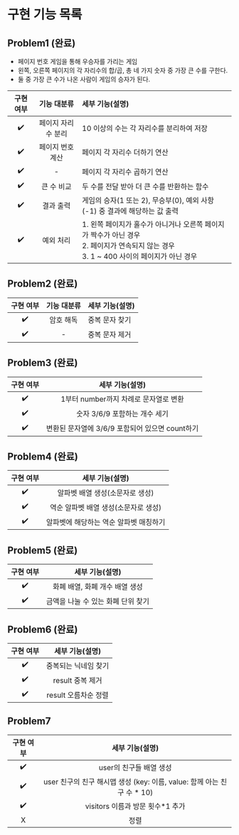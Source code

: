 # 구현 기능 목록

## Problem1 (완료)

- 페이지 번호 게임을 통해 우승자를 가리는 게임
- 왼쪽, 오른쪽 페이지의 각 자리수의 합/곱, 총 네 가지 숫자 중 가장 큰 수를 구한다.
- 둘 중 가장 큰 수가 나온 사람이 게임의 승자가 된다.

| 구현 여부 |기능 대분류| 세부 기능(설명)                                                                                   |
|:-----:|:------:|:--------------------------------------------------------------------------------------------|
|  ✔️   |페이지 자리수 분리| 10 이상의 수는 각 자리수를 분리하여 저장                                                                    |
|  ✔️   |페이지 번호 계산| 페이지 각 자리수 더하기 연산                                                                            |
|  ✔️   |-| 페이지 각 자리수 곱하기 연산                                                                            |
|  ✔️   |큰 수 비교| 두 수를 전달 받아 더 큰 수를 반환하는 함수                                                                   |
|  ✔️   |결과 출력| 게임의 승자(1 또는 2), 무승부(0), 예외 사항(-1) 중 결과에 해당하는 값 출력                                           |
|  ✔️   |예외 처리| 1. 왼쪽 페이지가 홀수가 아니거나 오른쪽 페이지가 짝수가 아닌 경우<br/>2. 페이지가 연속되지 않는 경우<br/>3. 1 ~ 400 사이의 페이지가 아닌 경우 |

## Problem2 (완료)
| 구현 여부 | 기능 대분류 | 세부 기능(설명) |
|:-----:|:------:|:----------|
|  ✔️   | 암호 해독  | 중복 문자 찾기  |
|  ✔️   |   -    | 중복 문자 제거           |

## Problem3 (완료)
| 구현 여부 |             세부 기능(설명)             |
|:-----:|:---------------------------------:|
|  ✔️   |     1부터 number까지 차례로 문자열로 변환      |
|  ✔️   |        숫자 3/6/9 포함하는 개수 세기        |
|  ✔️   | 변환된 문자열에 3/6/9 포함되어 있으면 count하기 | 

## Problem4 (완료)
| 구현 여부 |     세부 기능(설명)      |
|:-----:|:------------------:|
|  ✔️   | 알파벳 배열 생성(소문자로 생성) |
|  ✔️   |    역순 알파벳 배열 생성(소문자로 생성)    |
|  ✔️   |알파벳에 해당하는 역순 알파벳 매칭하기|


## Problem5 (완료)
| 구현 여부 |      세부 기능(설명)       |
|:-----:|:--------------------:|
|  ✔️   |  화폐 배열, 화폐 개수 배열 생성  |
|   ✔️    | 금액을 나눌 수 있는 화폐 단위 찾기 |

## Problem6 (완료)
| 구현 여부 |  세부 기능(설명)  |
|:-----:|:-----------:|
|  ✔️   | 중복되는 닉네임 찾기 |
|  ✔️   |result 중복 제거|
|  ✔️   |result 오름차순 정렬|

## Problem7
| 구현 여부 |                      세부 기능(설명)                       |
|:-----:|:----------------------------------------------------:|
|  ✔️   |                   user의 친구들 배열 생성                    |
|  ✔️   | user 친구의 친구 해시맵 생성 (key: 이름, value: 함께 아는 친구 수 * 10) |
|  ✔️   |visitors 이름과 방문 횟수*1 추가|
|   X   |                          정렬                          |